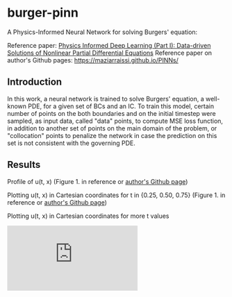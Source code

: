 # burger-pinn
A Physics-Informed Neural Network for solving Burgers' equation:

Reference paper: [Physics Informed Deep Learning (Part I): Data-driven Solutions of Nonlinear Partial Differential Equations](https://arxiv.org/abs/1711.10561)
Reference paper on author's Github pages: https://maziarraissi.github.io/PINNs/

## Introduction
In this work, a neural network is trained to solve Burgers' equation, a well-known PDE, for a given set of BCs and an IC. To train this model, certain number of points on the both boundaries and on the initial timestep were sampled, as input data, called "data" points, to compute MSE loss function, in addition to another set of points on the main domain of the problem, or "collocation" points to penalize the network in case the prediction on this set is not consistent with the governing PDE.

## Results
Profile of u(t, x) (Figure 1. in reference or [author's Github page](https://maziarraissi.github.io/assets/img/Burgers_CT_inference.png))

Plotting u(t, x) in Cartesian coordinates for t in {0.25, 0.50, 0.75} (Figure 1. in reference or [author's Github page](https://maziarraissi.github.io/assets/img/Burgers_CT_inference.png))

Plotting u(t, x) in Cartesian coordinates for more t values

![](https://latex.codecogs.com/svg.latex?%5Cdpi%7B120%7D%20%5Clarge%20%5C%5C%20%5Cfrac%7B%5Cpartial%20u%7D%7B%5Cpartial%20t%7D%20&plus;%20u%5Cfrac%7B%5Cpartial%20u%7D%7B%5Cpartial%20x%7D%20-%20%28%5Cfrac%7B0.01%7D%7B%5Cpi%7D%29%5Cfrac%7B%5Cpartial%5E2%20u%7D%7B%5Cpartial%20t%5E2%7D%20%3D%200%5C%5C%5C%5C%200%5Cleq%7Bt%7D%5Cleq%7B1%7D%20%5C%20%2C%20%5C%20-1%3Cx%3C&plus;1%5C%5C%5C%5C%20u%280%2Ct%29%20%3D%20-sin%28%5Cpi%7Bx%7D%29%5C%5C%5C%5C%20u%28t%2C&plus;1%29%3D0%5C%5C%20u%28t%2C-1%29%3D0)
